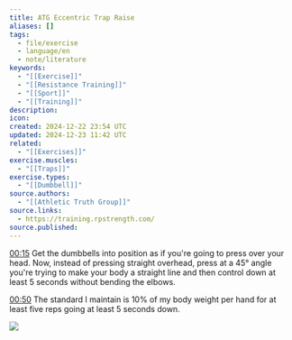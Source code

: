 ```yaml
---
title: ATG Eccentric Trap Raise
aliases: []
tags:
  - file/exercise
  - language/en
  - note/literature
keywords:
  - "[[Exercise]]"
  - "[[Resistance Training]]"
  - "[[Sport]]"
  - "[[Training]]"
description: 
icon: 
created: 2024-12-22 23:54 UTC
updated: 2024-12-23 11:42 UTC
related:
  - "[[Exercises]]"
exercise.muscles:
  - "[[Traps]]"
exercise.types:
  - "[[Dumbbell]]"
source.authors:
  - "[[Athletic Truth Group]]"
source.links:
  - https://training.rpstrength.com/
source.published: 
---
```


[00:15](https://www.youtube.com/watch?v=Hh0cPIhRYxs&t=15) Get the dumbbells into position as if you're going to press over your head. Now, instead of pressing straight overhead, press at a 45° angle you're trying to make your body a straight line and then control down at least 5 seconds without bending the elbows.

[00:50](https://www.youtube.com/watch?v=Hh0cPIhRYxs&t=50) The standard I maintain is 10% of my body weight per hand for at least five reps going at least 5 seconds down.

![](https://www.youtube.com/watch?v=Hh0cPIhRYxs)
